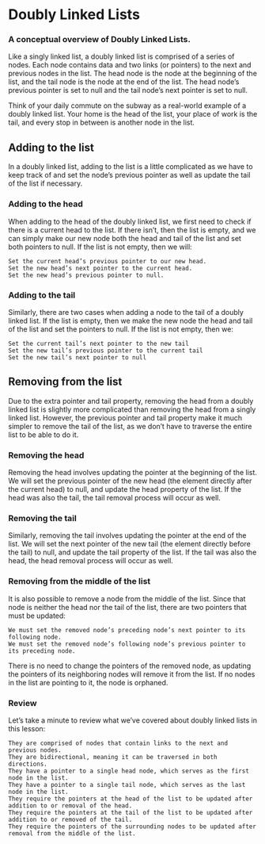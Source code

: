 # Doubly Linked Lists

### A conceptual overview of Doubly Linked Lists.

Like a singly linked list, a doubly linked list is comprised of a series of nodes. Each node contains data and two links (or pointers) to the next and previous nodes in the list. The head node is the node at the beginning of the list, and the tail node is the node at the end of the list. The head node’s previous pointer is set to null and the tail node’s next pointer is set to null.

Think of your daily commute on the subway as a real-world example of a doubly linked list. Your home is the head of the list, your place of work is the tail, and every stop in between is another node in the list.

## Adding to the list

In a doubly linked list, adding to the list is a little complicated as we have to keep track of and set the node’s previous pointer as well as update the tail of the list if necessary.

### Adding to the head

When adding to the head of the doubly linked list, we first need to check if there is a current head to the list. If there isn’t, then the list is empty, and we can simply make our new node both the head and tail of the list and set both pointers to null. If the list is not empty, then we will:

    Set the current head’s previous pointer to our new head.
    Set the new head’s next pointer to the current head.
    Set the new head’s previous pointer to null.

### Adding to the tail

Similarly, there are two cases when adding a node to the tail of a doubly linked list. If the list is empty, then we make the new node the head and tail of the list and set the pointers to null. If the list is not empty, then we:

    Set the current tail’s next pointer to the new tail
    Set the new tail’s previous pointer to the current tail
    Set the new tail’s next pointer to null

## Removing from the list

Due to the extra pointer and tail property, removing the head from a doubly linked list is slightly more complicated than removing the head from a singly linked list. However, the previous pointer and tail property make it much simpler to remove the tail of the list, as we don’t have to traverse the entire list to be able to do it.

### Removing the head

Removing the head involves updating the pointer at the beginning of the list. We will set the previous pointer of the new head (the element directly after the current head) to null, and update the head property of the list. If the head was also the tail, the tail removal process will occur as well.

### Removing the tail

Similarly, removing the tail involves updating the pointer at the end of the list. We will set the next pointer of the new tail (the element directly before the tail) to null, and update the tail property of the list. If the tail was also the head, the head removal process will occur as well.

### Removing from the middle of the list

It is also possible to remove a node from the middle of the list. Since that node is neither the head nor the tail of the list, there are two pointers that must be updated:

    We must set the removed node’s preceding node’s next pointer to its following node.
    We must set the removed node’s following node’s previous pointer to its preceding node.

There is no need to change the pointers of the removed node, as updating the pointers of its neighboring nodes will remove it from the list. If no nodes in the list are pointing to it, the node is orphaned.


### Review

Let’s take a minute to review what we’ve covered about doubly linked lists in this lesson:

    They are comprised of nodes that contain links to the next and previous nodes.
    They are bidirectional, meaning it can be traversed in both directions.
    They have a pointer to a single head node, which serves as the first node in the list.
    They have a pointer to a single tail node, which serves as the last node in the list.
    They require the pointers at the head of the list to be updated after addition to or removal of the head.
    They require the pointers at the tail of the list to be updated after addition to or removed of the tail.
    They require the pointers of the surrounding nodes to be updated after removal from the middle of the list.
